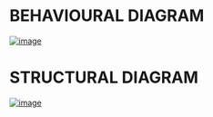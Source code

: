 # BEHAVIOURAL DIAGRAM
[![image](https://www.linkpicture.com/q/FLOW-2.jpeg)](https://www.linkpicture.com/view.php?img=LPic622c3ca9273071100226799)
# STRUCTURAL DIAGRAM
[![image](https://www.linkpicture.com/q/FLOW-3.jpeg)](https://www.linkpicture.com/view.php?img=LPic622c3d58b35ca850880104)
